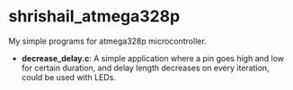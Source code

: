 # shrishail_atmega328p
My simple programs for atmega328p microcontroller.

* **decrease_delay.c**: A simple application where a pin goes high and low for certain duration, and delay length decreases on every iteration, could be used with LEDs.
